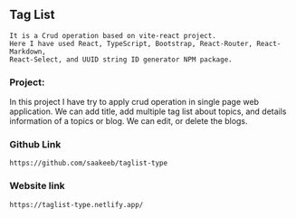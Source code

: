 ## Tag List

```
It is a Crud operation based on vite-react project.
Here I have used React, TypeScript, Bootstrap, React-Router, React-Markdown, 
React-Select, and UUID string ID generator NPM package. 
```

###  Project:

In this project I have try to apply crud operation in single page web application.
We can add title, add multiple tag list about topics, and details information of a topics or blog.
We can edit, or delete the blogs.

### Github Link

`https://github.com/saakeeb/taglist-type`

### Website link

`https://taglist-type.netlify.app/`


